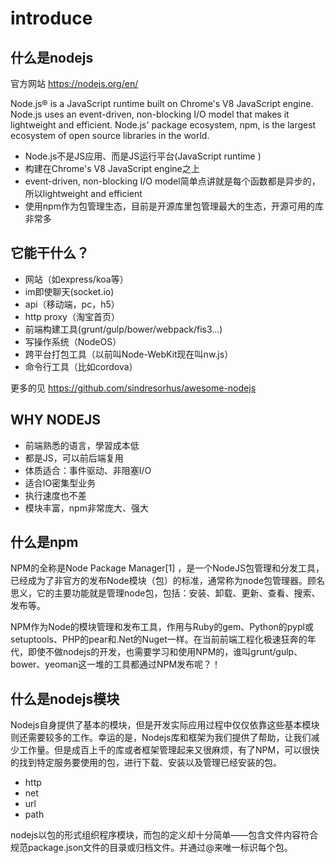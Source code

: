 # introduce

## 什么是nodejs

官方网站 https://nodejs.org/en/

Node.js® is a JavaScript runtime built on Chrome's V8 JavaScript engine. Node.js uses an event-driven, non-blocking I/O model that makes it lightweight and efficient. Node.js' package ecosystem, npm, is the largest ecosystem of open source libraries in the world.


- Node.js不是JS应用、而是JS运行平台(JavaScript runtime )
- 构建在Chrome's V8 JavaScript engine之上
- event-driven, non-blocking I/O model简单点讲就是每个函数都是异步的，所以lightweight and efficient
- 使用npm作为包管理生态，目前是开源库里包管理最大的生态，开源可用的库非常多


## 它能干什么？

- 网站（如express/koa等）
- im即使聊天(socket.io)
- api（移动端，pc，h5）
- http proxy（淘宝首页）
- 前端构建工具(grunt/gulp/bower/webpack/fis3...)
- 写操作系统（NodeOS）
- 跨平台打包工具（以前叫Node-WebKit现在叫nw.js）
- 命令行工具（比如cordova）

更多的见
https://github.com/sindresorhus/awesome-nodejs

## WHY NODEJS

- 前端熟悉的语言，學習成本低
- 都是JS，可以前后端复用
- 体质适合：事件驱动、非阻塞I/O
- 适合IO密集型业务
- 执行速度也不差
- 模块丰富，npm非常庞大、强大

## 什么是npm

NPM的全称是Node Package Manager[1]  ，是一个NodeJS包管理和分发工具，已经成为了非官方的发布Node模块（包）的标准，通常称为node包管理器。顾名思义，它的主要功能就是管理node包，包括：安装、卸载、更新、查看、搜索、发布等。

NPM作为Node的模块管理和发布工具，作用与Ruby的gem、Python的pypl或setuptools、PHP的pear和.Net的Nuget一样。在当前前端工程化极速狂奔的年代，即使不做nodejs的开发，也需要学习和使用NPM的，谁叫grunt/gulp、bower、yeoman这一堆的工具都通过NPM发布呢？！


## 什么是nodejs模块

Nodejs自身提供了基本的模块，但是开发实际应用过程中仅仅依靠这些基本模块则还需要较多的工作。幸运的是，Nodejs库和框架为我们提供了帮助，让我们减少工作量。但是成百上千的库或者框架管理起来又很麻烦，有了NPM，可以很快的找到特定服务要使用的包，进行下载、安装以及管理已经安装的包。

- http
- net
- url
- path


nodejs以包的形式组织程序模块，而包的定义却十分简单——包含文件内容符合规范package.json文件的目录或归档文件。并通过<package-name>@<version>来唯一标识每个包。

